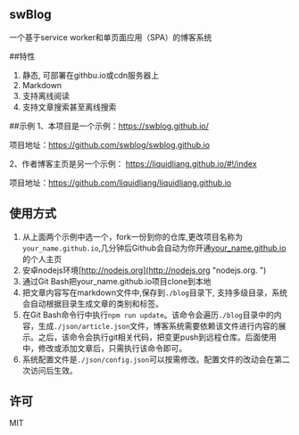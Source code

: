## swBlog
一个基于service worker和单页面应用（SPA）的博客系统


##特性
1. 静态, 可部署在githbu.io或cdn服务器上
2. Markdown
3. 支持离线阅读
4. 支持文章搜索甚至离线搜索

##示例
1、本项目是一个示例：<a href="https://swblog.github.io/" target="_blank">https://swblog.github.io/</a>

项目地址：<a href="https://github.com/swblog/swblog.github.io" target="_blank">https://github.com/swblog/swblog.github.io</a>

2、作者博客主页是另一个示例： <a href="https://liquidliang.github.io/#!/index" target="_blank">https://liquidliang.github.io/#!/index</a>

项目地址：<a href="https://github.com/liquidliang/liquidliang.github.io" target="_blank">https://github.com/liquidliang/liquidliang.github.io</a>


## 使用方式

1. 从上面两个示例中选一个，fork一份到你的仓库,更改项目名称为`your_name.github.io`,几分钟后Github会自动为你开通<a href="https://github.com/liquidliang/liquidliang.github.io" target="_blank">your_name.github.io</a>的个人主页
2. 安卓nodejs环境[http://nodejs.org](http://nodejs.org "nodejs.org. ")
3. 通过Git Bash把your_name.github.io项目clone到本地
4. 把文章内容写在markdown文件中,保存到`./blog`目录下, 支持多级目录，系统会自动根据目录生成文章的类别和标签。
5. 在Git Bash命令行中执行`npm run update`。该命令会遍历`./blog`目录中的内容，生成`./json/article.json`文件，博客系统需要依赖该文件进行内容的展示。之后，该命令会执行git相关代码，把变更push到远程仓库。后面使用中，修改或添加文章后，只需执行该命令即可。
6. 系统配置文件是`./json/config.json`可以按需修改。配置文件的改动会在第二次访问后生效。

## 许可
MIT
	




